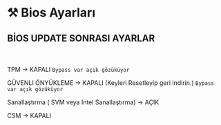 # ⚒️ Bios Ayarları

## BİOS UPDATE SONRASI AYARLAR

\
\
TPM -> KAPALI `Bypass var açık gözüküyor`

GÜVENLI ÖNYÜKLEME -> KAPALI (Keyleri Resetleyip geri indirin.) `Bypass var açık gözüküyor`

Sanallaştırma ( SVM veya Intel Sanallaştırma) -> AÇIK

CSM -> KAPALI
